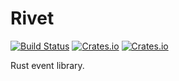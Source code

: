 # Rivet

[![Build Status](https://travis-ci.org/cpjreynolds/rivet.svg?branch=master)](https://travis-ci.org/cpjreynolds/rivet) [![Crates.io](https://img.shields.io/crates/v/rivet.svg)](https://crates.io/crates/rivet) [![Crates.io](https://img.shields.io/crates/l/rivet.svg)](https://crates.io/crates/rivet)


Rust event library.
